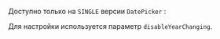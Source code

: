 Доступно только на `SINGLE` версии `DatePicker` :

Для настройки используется параметр `disableYearChanging`.
